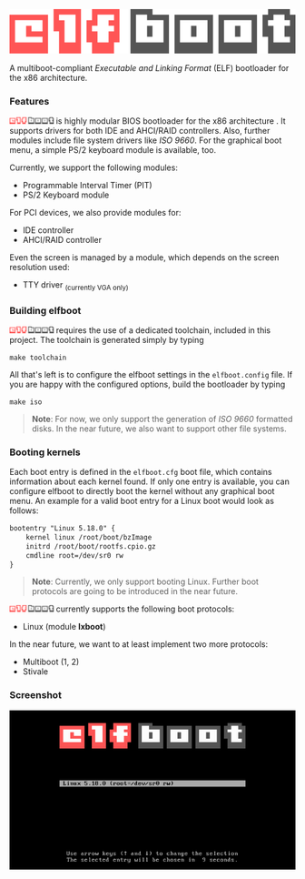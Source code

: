 ![elfboot](images/elfboot-logo.png)

A multiboot-compliant *Executable and Linking Format* (ELF) bootloader for the x86 architecture.

### Features ###

![elfboot](images/elfboot-logo-inline.png) is highly modular BIOS bootloader for the x86 architecture . It supports drivers for both IDE and AHCI/RAID controllers. Also, further modules include file system drivers like *ISO 9660*. For the graphical boot menu, a simple PS/2 keyboard module is available, too.

Currently, we support the following modules:

 - Programmable Interval Timer (PIT)
 - PS/2 Keyboard module

For PCI devices, we also provide modules for:

 - IDE controller
 - AHCI/RAID controller

Even the screen is managed by a module, which depends on the screen resolution used:

 - TTY driver <sub>(currently VGA only)</sub>

### Building elfboot ###

![elfboot](images/elfboot-logo-inline.png) requires the use of a dedicated toolchain, included in this project. The toolchain is generated simply by typing

```
make toolchain
```

All that's left is to configure the elfboot settings in the `elfboot.config` file. If you are happy with the configured options, build the bootloader by typing

```
make iso
```

> **Note**: For now, we only support the generation of *ISO 9660* formatted disks. In the near future, we also want to support other file systems.

### Booting kernels ###

Each boot entry is defined in the `elfboot.cfg` boot file, which contains information about each kernel found. If only one entry is available, you can configure elfboot to directly boot the kernel without any graphical boot menu. An example for a valid boot entry for a Linux boot would look as follows:

```
bootentry "Linux 5.18.0" {
	kernel linux /root/boot/bzImage
	initrd /root/boot/rootfs.cpio.gz
	cmdline root=/dev/sr0 rw
}
```

> **Note**: Currently, we only support booting Linux. Further boot protocols are going to be introduced in the near future.

![elfboot](images/elfboot-logo-inline.png) currently supports the following boot protocols:

 - Linux (module **lxboot**)

In the near future, we want to at least implement two more protocols:

 - Multiboot (1, 2)
 - Stivale

### Screenshot ###

![elfboot menu](images/elfboot-loader-menu.png)